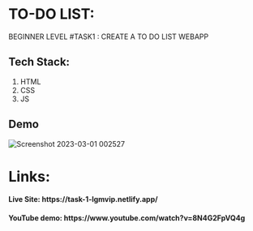 # TO-DO LIST:

BEGINNER LEVEL #TASK1 : CREATE A TO DO LIST WEBAPP

## Tech Stack:
1) HTML
2) CSS
3) JS

## Demo

![Screenshot 2023-03-01 002527](https://user-images.githubusercontent.com/92919173/221951943-9aba82d1-57de-45db-8808-e3db19455b8f.jpg)

<h1> Links:
<h4>Live Site: https://task-1-lgmvip.netlify.app/
<h4>YouTube demo: https://www.youtube.com/watch?v=8N4G2FpVQ4g

